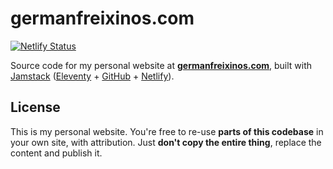# germanfreixinos.com

[![Netlify Status](https://api.netlify.com/api/v1/badges/4e427f85-32d7-4504-af75-67ff0241c4b7/deploy-status)](https://app.netlify.com/sites/germanfreixinos/deploys)

Source code for my personal website at [**germanfreixinos.com**](https://germanfreixinos.com), built with [Jamstack](https://jamstack.org) ([Eleventy](https://www.11ty.dev) + [GitHub](https://github.com) + [Netlify](https://www.netlify.com)).

## License

This is my personal website. You're free to re-use __parts of this codebase__ in your own site, with attribution. Just __don't copy the entire thing__, replace the content and publish it.
